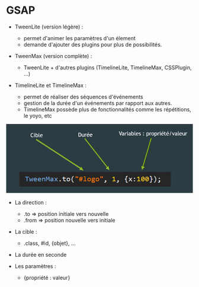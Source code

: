 # GSAP

* TweenLite (version légère) :  
  * permet d'animer les paramètres d'un élement
  * demande d'ajouter des plugins pour plus de possibilités.


* TweenMax (version complète) :
  * TweenLite + d'autres plugins (TimelineLite, TimelineMax, CSSPlugin, ...)


* TimelineLite et TimelineMax :
  * permet de réaliser des séquences d'événements
  * gestion de la durée d'un événements par rapport aux autres.
  * TimelineMax possède plus de fonctionnalités comme les répétitions, le yoyo, etc

![GSAP](https://github.com/tonidano/Workshop_AnimJS-GSAP/blob/master/assets/images/GSAP.png)

* La direction :
  * .to => position initiale vers nouvelle
  * .from => position nouvelle vers initiale

* La cible :
  * .class, #id, {objet}, ...

* La durée en seconde

* Les paramètres :
  * {propriété : valeur}
